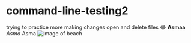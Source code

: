 # command-line-testing2
trying to practice more making changes 
open and delete files
:joy: 
**Asmaa** *Asma* Asma
![image of beach](https://github.com/user-attachments/assets/bd0cb095-660c-46e2-96dd-9509fcb5ecea)
